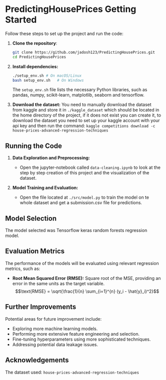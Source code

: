 # PredictingHousePrices Getting Started

Follow these steps to set up the project and run the code:

1.  **Clone the repository**:
    ```bash
    git clone https://github.com/jadosh123/PredictingHousePrices.git
    cd PredictingHousePrices
    ```

2.  **Install dependencies:**
    ```bash
    ./setup_env.sh # On macOS/Linux
    bash setup_env.sh   # On Windows
    ```
    The `setup_env.sh` file lists the necessary Python libraries, such as pandas, numpy, scikit-learn, matplotlib, seaborn and tensorflow.

3.  **Download the dataset:**
    You need to manually download the dataset from kaggle and store it in
    `./kaggle_dataset` which should be located in the home directory of the project, if it does not exist you can create it, to download the dataset you need to set up your kaggle account with your api key and then run the command:
    `kaggle competitions download -c house-prices-advanced-regression-techniques`

## Running the Code

1.  **Data Exploration and Preprocessing:**
    * Open the jupyter-notebook called `data-cleaning.ipynb` to look at the step by step creation of this project and the visualization of the dataset.

2.  **Model Training and Evaluation:**
    * Open the file located at `./src/model.py` to train the model on te whole dataset and get a submission.csv file for predictions.


## Model Selection

The model selected was Tensorflow keras random forests regression model.

## Evaluation Metrics

The performance of the models will be evaluated using relevant regression metrics, such as:

* **Root Mean Squared Error (RMSE):** Square root of the MSE, providing an error in the same units as the target variable.
    $$\text{RMSE} = \sqrt{\frac{1}{n} \sum_{i=1}^{n} (y_i - \hat{y}_i)^2}$$

## Further Improvements

Potential areas for future improvement include:

* Exploring more machine learning models.
* Performing more extensive feature engineering and selection.
* Fine-tuning hyperparameters using more sophisticated techniques.
* Addressing potential data leakage issues.

## Acknowledgements

The dataset used: `house-prices-advanced-regression-techniques`

